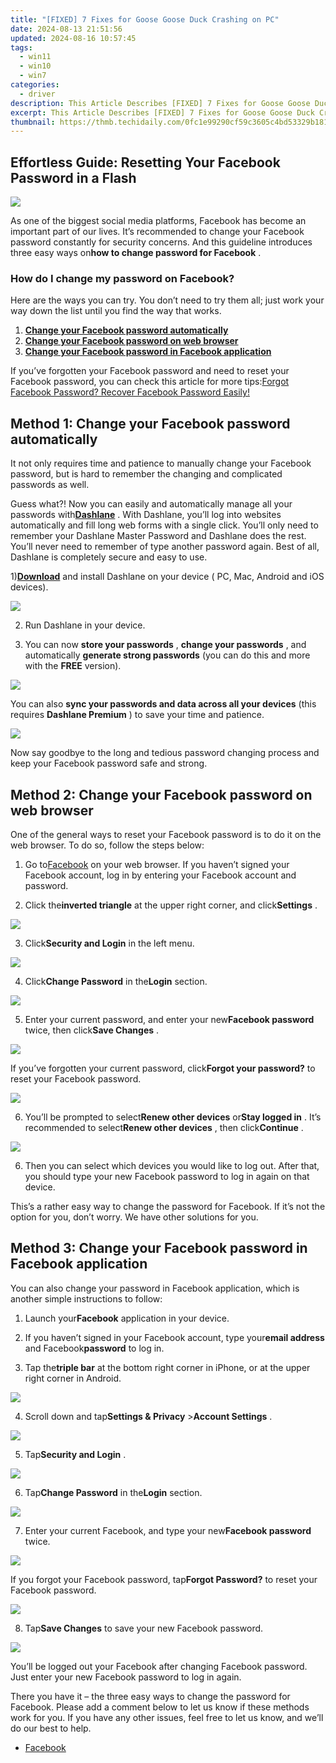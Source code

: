 ```yaml
---
title: "[FIXED] 7 Fixes for Goose Goose Duck Crashing on PC"
date: 2024-08-13 21:51:56
updated: 2024-08-16 10:57:45
tags:
  - win11
  - win10
  - win7
categories:
  - driver
description: This Article Describes [FIXED] 7 Fixes for Goose Goose Duck Crashing on PC
excerpt: This Article Describes [FIXED] 7 Fixes for Goose Goose Duck Crashing on PC
thumbnail: https://thmb.techidaily.com/0fc1e99290cf59c3605c4bd53329b181e70c2492cf43dd61e625fadd84b42143.jpg
---
```


## Effortless Guide: Resetting Your Facebook Password in a Flash

![](https://images.drivereasy.com/wp-content/uploads/2018/10/img_5bd03fb709c64.png)

 As one of the biggest social media platforms, Facebook has become an important part of our lives. It’s recommended to change your Facebook password constantly for security concerns. And this guideline introduces three easy ways on**how to change password for Facebook** .

### How do I change my password on Facebook?

 Here are the ways you can try. You don’t need to try them all; just work your way down the list until you find the way that works.

1. [**Change your Facebook password automatically**](https://tools.techidaily.com/drivereasy/download/)
2. [**Change your Facebook password on web browser**](https://tools.techidaily.com/drivereasy/download/)
3. [**Change your Facebook password in Facebook application**](https://tools.techidaily.com/drivereasy/download/)

 If you’ve forgotten your Facebook password and need to reset your Facebook password, you can check this article for more tips:[Forgot Facebook Password? Recover Facebook Password Easily!](https://tools.techidaily.com/drivereasy/download/)

## **Method 1: Change your Facebook password automatically**

 It not only requires time and patience to manually change your Facebook password, but is hard to remember the changing and complicated passwords as well.

 Guess what?! Now you can easily and automatically manage all your passwords with[**Dashlane**](https://tools.techidaily.com/drivereasy/download/) . With Dashlane, you’ll log into websites automatically and fill long web forms with a single click. You’ll only need to remember your Dashlane Master Password and Dashlane does the rest. You’ll never need to remember of type another password again. Best of all, Dashlane is completely secure and easy to use.

 1)[**Download**](https://tools.techidaily.com/drivereasy/download/) and install Dashlane on your device ( PC, Mac, Android and iOS devices).

![](https://images.drivereasy.com/wp-content/uploads/2018/04/img_5ad6b7042abd9.jpg)

2) Run Dashlane in your device.

3) You can now **store your passwords** , **change your passwords** , and automatically **generate strong passwords** (you can do this and more with the **FREE** version).

![](https://images.drivereasy.com/wp-content/uploads/2018/04/img_5ad6b7acd468b.jpg)

You can also **sync your passwords and data across all your devices** (this requires **Dashlane Premium** ) to save your time and patience.

![](https://images.drivereasy.com/wp-content/uploads/2018/04/img_5ad6b803444d3.jpg)

 Now say goodbye to the long and tedious password changing process and keep your Facebook password safe and strong.

## **Method 2: Change your Facebook password on web browser**

 One of the general ways to reset your Facebook password is to do it on the web browser. To do so, follow the steps below:

 1) Go to[Facebook](https://www.facebook.com/)   on your web browser. If you haven’t signed your Facebook account, log in by entering your Facebook account and password.

 2) Click the**inverted triangle** at the upper right corner, and click**Settings** .

![](https://images.drivereasy.com/wp-content/uploads/2018/10/img_5bd03fec24d8a.jpg)

 3) Click**Security and Login** in the left menu.

![](https://images.drivereasy.com/wp-content/uploads/2018/10/img_5bd03ffcd4cd1.jpg)

 4) Click**Change Password** in the**Login** section.

![](https://images.drivereasy.com/wp-content/uploads/2018/10/img_5bd04012e320d.jpg)

 5) Enter your current password, and enter your new**Facebook password** twice, then click**Save Changes** .

![](https://images.drivereasy.com/wp-content/uploads/2018/10/img_5bd0402a0016d.jpg)

 If you’ve forgotten your current password, click**Forgot your password?** to reset your Facebook password.

![](https://images.drivereasy.com/wp-content/uploads/2018/10/img_5bd0403f7bb87.png)

 6) You’ll be prompted to select**Renew other devices** or**Stay logged in** . It’s recommended to select**Renew other devices** , then click**Continue** .

![](https://images.drivereasy.com/wp-content/uploads/2018/10/img_5bd0405473593.jpg)

 6) Then you can select which devices you would like to log out. After that, you should type your new Facebook password to log in again on that device.

 This’s a rather easy way to change the password for Facebook. If it’s not the option for you, don’t worry. We have other solutions for you.

## **Method 3: Change your Facebook password in Facebook application**

 You can also change your password in Facebook application, which is another simple instructions to follow:

 1) Launch your**Facebook** application in your device.

 2) If you haven’t signed in your Facebook account, type your**email address** and Facebook**password** to log in.

 3) Tap the**triple bar** at the bottom right corner in iPhone, or at the upper right corner in Android.

![](https://images.drivereasy.com/wp-content/uploads/2018/10/img_5bd0407184aa8.jpg)

 4) Scroll down and tap**Settings & Privacy** \>**Account Settings** .

![](https://images.drivereasy.com/wp-content/uploads/2018/10/img_5bd04088bab54.jpg)

 5) Tap**Security and Login** .

![](https://images.drivereasy.com/wp-content/uploads/2018/10/img_5bd040a367f83.jpg)

 6) Tap**Change Password** in the**Login** section.

![](https://images.drivereasy.com/wp-content/uploads/2018/10/img_5bd040be04417.jpg)

 7) Enter your current Facebook, and type your new**Facebook password** twice.

![](https://images.drivereasy.com/wp-content/uploads/2018/04/img_5ae412b91f8f3.png)

 If you forgot your Facebook password, tap**Forgot Password?** to reset your Facebook password.

![](https://images.drivereasy.com/wp-content/uploads/2018/04/img_5ae412ee7178b.png)

 8) Tap**Save Changes** to save your new Facebook password.

![](https://images.drivereasy.com/wp-content/uploads/2018/04/img_5ae4130712bbb.png)

 You’ll be logged out your Facebook after changing Facebook password. Just enter your new Facebook password to log in again.

 There you have it – the three easy ways to change the password for Facebook.  Please add a comment below to let us know if these methods work for you. If you have any other issues, feel free to let us know, and we’ll do our best to help.

* [Facebook](https://tools.techidaily.com/drivereasy/download/)

<ins class="adsbygoogle"
     style="display:block"
     data-ad-format="autorelaxed"
     data-ad-client="ca-pub-7571918770474297"
     data-ad-slot="1223367746"></ins>



<ins class="adsbygoogle"
     style="display:block"
     data-ad-client="ca-pub-7571918770474297"
     data-ad-slot="8358498916"
     data-ad-format="auto"
     data-full-width-responsive="true"></ins>

